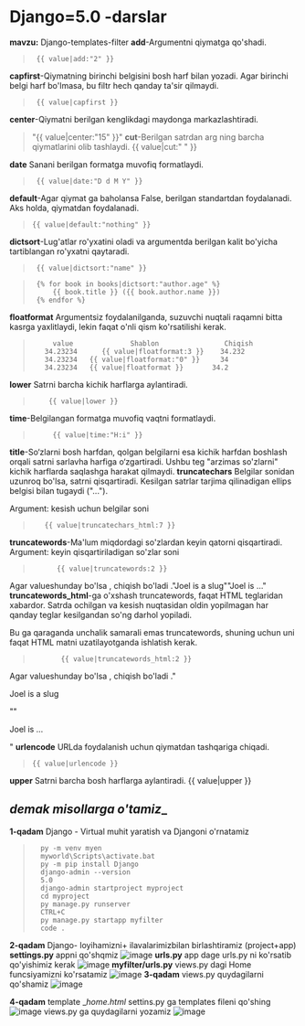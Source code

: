 # Django=5.0 -darslar
__mavzu:__ Django-templates-filter
__add__-Argumentni qiymatga qo'shadi.
>      {{ value|add:"2" }}
__capfirst__-Qiymatning birinchi belgisini bosh harf bilan yozadi. Agar birinchi belgi harf bo'lmasa, bu filtr hech qanday ta'sir qilmaydi.
>      {{ value|capfirst }}

__center__-Qiymatni berilgan kenglikdagi maydonga markazlashtiradi.
>    "{{ value|center:"15" }}"
__cut__-Berilgan satrdan arg ning barcha qiymatlarini olib tashlaydi.
>     {{ value|cut:" " }}
>
__date__
Sanani berilgan formatga muvofiq formatlaydi.
>      {{ value|date:"D d M Y" }}
>
__default__-Agar qiymat ga baholansa False, berilgan standartdan foydalanadi. Aks holda, qiymatdan foydalanadi.
>     {{ value|default:"nothing" }}
__dictsort__-Lug'atlar ro'yxatini oladi va argumentda berilgan kalit bo'yicha tartiblangan ro'yxatni qaytaradi.
>      {{ value|dictsort:"name" }}

>      {% for book in books|dictsort:"author.age" %}
>          {{ book.title }} ({{ book.author.name }})
>      {% endfor %}
__floatformat__
Argumentsiz foydalanilganda, suzuvchi nuqtali raqamni bitta kasrga yaxlitlaydi, lekin faqat o'nli qism ko'rsatilishi kerak.
>          value	          Shablon           	 Chiqish
>        34.23234	   {{ value|floatformat:3 }}  	34.232
>        34.23234 	{{ value|floatformat:"0" }}  	34
>        34.23234   {{ value|floatformat }}	      34.2

__lower__
Satrni barcha kichik harflarga aylantiradi.
>         {{ value|lower }}
__time__-Belgilangan formatga muvofiq vaqtni formatlaydi.
>          {{ value|time:"H:i" }}
__title__-So‘zlarni bosh harfdan, qolgan belgilarni esa kichik harfdan boshlash orqali satrni sarlavha harfiga o‘zgartiradi. Ushbu teg "arzimas so'zlarni" kichik harflarda saqlashga harakat qilmaydi.
__truncatechars__
Belgilar sonidan uzunroq bo'lsa, satrni qisqartiradi. Kesilgan satrlar tarjima qilinadigan ellips belgisi bilan tugaydi ("...").

Argument: kesish uchun belgilar soni
>        {{ value|truncatechars_html:7 }}
__truncatewords__-Ma'lum miqdordagi so'zlardan keyin qatorni qisqartiradi.
Argument: keyin qisqartiriladigan so'zlar soni
>           {{ value|truncatewords:2 }}
Agar valueshunday bo'lsa , chiqish bo'ladi ."Joel is a slug""Joel is …"
__truncatewords_html__-ga o'xshash truncatewords, faqat HTML teglaridan xabardor. Satrda ochilgan va kesish nuqtasidan oldin yopilmagan har qanday teglar kesilgandan so'ng darhol yopiladi.

Bu ga qaraganda unchalik samarali emas truncatewords, shuning uchun uni faqat HTML matni uzatilayotganda ishlatish kerak.
>            {{ value|truncatewords_html:2 }}
Agar valueshunday bo'lsa , chiqish bo'ladi ."<p>Joel is a slug</p>""<p>Joel is …</p>"
__urlencode__
URLda foydalanish uchun qiymatdan tashqariga chiqadi.

>     {{ value|urlencode }}
__upper__
Satrni barcha bosh harflarga aylantiradi.
{{ value|upper }}


## _demak misollarga o'tamiz__
__1-qadam__   Django - Virtual muhit yaratish va Djangoni o'rnatamiz
>       py -m venv myen
>       myworld\Scripts\activate.bat
>       py -m pip install Django
>       django-admin --version
>       5.0
>       django-admin startproject myproject
>       cd myproject
>       py manage.py runserver
>       CTRL+C
>       py manage.py startapp myfilter
>       code .
__2-qadam__ Django- loyihamizni+ ilavalarimizbilan birlashtiramiz (project+app)
__settings.py__ appni qo'shqmiz
![image](https://github.com/AsadbekNurmamatov2002/Django-darslar/assets/144318530/d46d4bfe-b27f-4c3f-813e-cd2c19cec3a6)
__urls.py__ app dage urls.py ni ko'rsatib qo'yishimiz kerak
![image](https://github.com/AsadbekNurmamatov2002/Django-darslar/assets/144318530/7cb8b04b-ec9d-482f-bae6-bf5e6996ee7d)
__myfilter/urls.py__ views.py dagi Home funcsiyamizni ko'rsatamiz
![image](https://github.com/AsadbekNurmamatov2002/Django-darslar/assets/144318530/c04102af-423d-4fa9-8b26-7df963746d1a)
__3-qadam__ views.py quydagilarni qo'shamiz
![image](https://github.com/AsadbekNurmamatov2002/Django-darslar/assets/144318530/c2eebe2d-7efc-4904-b151-4c76a632d4db)

__4-qadam__ template __home.html_ 
settins.py ga templates fileni qo'shing
![image](https://github.com/AsadbekNurmamatov2002/Django-darslar/assets/144318530/b57d9a41-13ee-4863-b867-a7156008e767)
views.py ga quydagilarni yozamiz
![image](https://github.com/AsadbekNurmamatov2002/Django-darslar/assets/144318530/9fdb15f9-0300-4e4b-8fe3-13d1c5c1be02)

